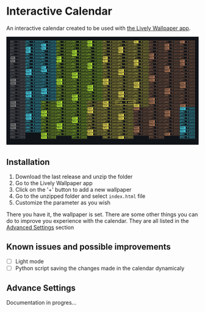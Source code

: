 # Interactive Calendar

An interactive calendar created to be used with [the Lively Wallpaper app](https://github.com/rocksdanister/lively).

![screenshot](screenshot.png)

## Installation
1. Download the last release and unzip the folder
2. Go to the Lively Wallpaper app
3. Click on the '+' button to add a new wallpaper
4. Go to the unzipped folder and select `index.html` file
5. Customize the parameter as you wish

There you have it, the wallpaper is set. There are some other things you can do to improve you experience with the calendar. They are all listed in the [Advanced Settings](#Advance_Settings) section

## Known issues and possible improvements
- [ ] Light mode
- [ ] Python script saving the changes made in the calendar dynamicaly

## Advance Settings
Documentation in progres...
